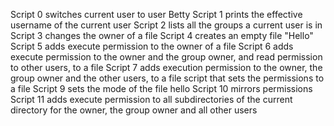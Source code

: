Script 0 switches current user to user Betty
Script 1 prints the effective username of the current user
Script 2 lists all the groups a current user is in
Script 3 changes the owner of a file
Script 4 creates an empty file "Hello"
Script 5 adds execute permission to the owner of a file
Script 6 adds execute permission to the owner and the group owner, and read permission to other users, to a file
Script 7 adds execution permission to the owner, the group owner and the other users, to a file
script that sets the permissions to a file
Script 9 sets the mode of the file hello
Script 10 mirrors permissions
Script 11 adds execute permission to all subdirectories of the current directory for the owner, the group owner and all other users
